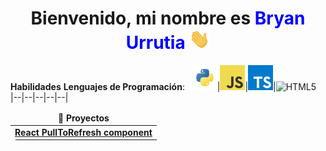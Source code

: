 <h1 align="center">Bienvenido, mi nombre es <span style="color: blue;">Bryan Urrutia</span>  <img
    src="https://github.com/Bryan-Urrutia/Bryan-Urrutia/blob/main/images/Hi.gif" height="32" />
</h1>

**Habilidades**
**Lenguajes de Programación**:&nbsp; &nbsp;<img title="Python" alt="Python" width="40px" src="https://raw.githubusercontent.com/github/explore/master/topics/python/python.png" />|<img alt="JS" title="JavaScript" width="40px" src="https://raw.githubusercontent.com/github/explore/master/topics/javascript/javascript.png">|<img alt="Typescript" title="Typescript" width="40px" src="https://raw.githubusercontent.com/github/explore/main/topics/typescript/typescript.png">|![HTML5](https://img.shields.io/badge/html5-%23E34F26.svg?style=for-the-badge&logo=html5&logoColor=white)
|--|--|--|--|--|

<table style="border-radius: 10px">
<thead align="center">
    <tr border: none;>
    <td><b>🎁 Proyectos</b></td>
    </tr>
</thead>
<tbody>
    <tr>
    <td><a href="https://github.com/thmsgbrt/react-simple-pull-to-refresh"><b>React PullToRefresh component</b></a></td>
    </tr>
</tbody>
</table>


<!-- ## Las estadisticas del repositorio
![Bryan Urrutia GitHub stats](https://github-readme-stats.vercel.app/api?username=bryan-urrutia&show_icons=true&theme=dark) ![Top Langs](https://github-readme-stats.vercel.app/api/top-langs/?username=bryan-urrutia&layout=compact&theme=dark) -->